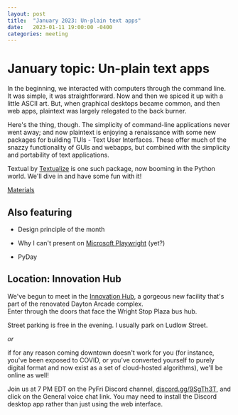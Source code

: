 ```yaml
---
layout: post
title:  "January 2023: Un-plain text apps"
date:   2023-01-11 19:00:00 -0400
categories: meeting
---
```


# January topic: Un-plain text apps

In the beginning, we interacted with computers through 
the command line.  It was simple, it was straightforward.
Now and then we spiced it up with a little ASCII art. 
But, when graphical desktops became common, and then 
web apps, plaintext was largely relegated to the back 
burner.

Here's the thing, though.  The simplicity of command-line 
applications never went away; and now plaintext is enjoying a 
renaissance with some new packages for building TUIs - Text 
User Interfaces.  These offer much of the snazzy functionality 
of GUIs and webapps, but combined with the simplicity and 
portability of text applications.  

Textual by [Textualize](https://www.textualize.io/) is one 
such package, now booming in the Python world.  We'll dive 
in and have some fun with it!

[Materials](https://github.com/dayton-dynamic/textual-tutorial)

## Also featuring 

- Design principle of the month

- Why I can't present on [Microsoft Playwright](https://playwright.dev) (yet?) 

- PyDay 

## Location: Innovation Hub 

We've begun to meet in the [Innovation Hub](https://www.thehubdayton.com/), 
a gorgeous new facility that's part of the renovated Dayton Arcade complex.  
Enter through the doors that face the Wright Stop Plaza bus hub.

Street parking is free in the evening.  I usually park on Ludlow Street.

*or* 

if for any reason coming downtown doesn't work for you (for instance, 
you've been exposed to COVID, or you've converted yourself to purely 
digital format and now exist as 
a set of cloud-hosted algorithms), we'll be online as well!  

Join us at 7 PM EDT on the PyFri Discord channel, [discord.gg/9SgTh3T](https://discord.gg/9SgTh3T), and click on the 
General voice chat link.  You may need to install the Discord desktop app rather than just using 
the web interface.

